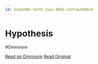 ```yaml
---
id: b3a0398c-b4f0-11ee-90d3-a32fa63988c8
---
```


# Hypothesis
#Omnivore

[Read on Omnivore](https://omnivore.app/me/hypothesis-18d15ac7139)
[Read Original](https://hypothes.is/a/kzAbvLTsEe639sNeUsKlzw)

